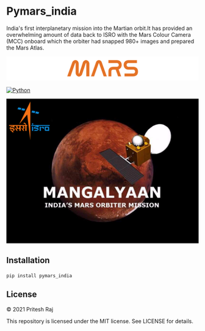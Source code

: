 # Pymars_india
India's first interplanetary mission into the Martian orbit.It has provided an overwhelming amount of data back to ISRO with the Mars Colour Camera (MCC) onboard which the orbiter had snapped 980+ images and prepared the Mars Atlas.

![image](https://github.com/Priteshraj10/Pymars_india/blob/master/files/mars-logo-title.png)

[![Python](https://img.shields.io/pypi/pyversions/pymars_india.svg?style=plastic)](https://badge.fury.io/py/pymars_india)


![alt text](https://github.com/Priteshraj10/Pymars_india/blob/master/files/70685875.cms_.png)

## Installation
```pip install pymars_india```


## License

© 2021 Pritesh Raj

This repository is licensed under the MIT license. See LICENSE for details.


